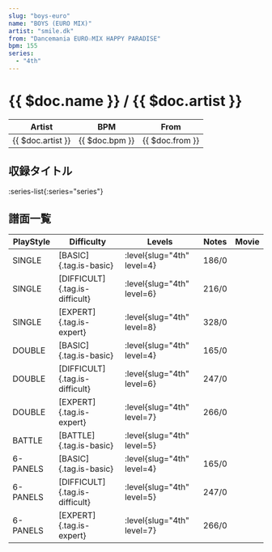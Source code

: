 ```yaml
---
slug: "boys-euro"
name: "BOYS (EURO MIX)"
artist: "smile.dk"
from: "Dancemania EURO☆MIX HAPPY PARADISE"
bpm: 155
series:
  - "4th"
---
```


# {{ $doc.name }} / {{ $doc.artist }}

|Artist|BPM|From|
|------|---|----|
|{{ $doc.artist }}|{{ $doc.bpm }}|{{ $doc.from }}|

## 収録タイトル

:series-list{:series="series"}

## 譜面一覧

|PlayStyle|Difficulty|Levels|Notes|Movie|
|---------|----------|------|-----|-----|
|SINGLE|[BASIC]{.tag.is-basic}|<div class="field is-grouped is-grouped-multiline">:level{slug="4th" level=4}</div>|186/0||
|SINGLE|[DIFFICULT]{.tag.is-difficult}|<div class="field is-grouped is-grouped-multiline">:level{slug="4th" level=6}</div>|216/0||
|SINGLE|[EXPERT]{.tag.is-expert}|<div class="field is-grouped is-grouped-multiline">:level{slug="4th" level=8}</div>|328/0||
|DOUBLE|[BASIC]{.tag.is-basic}|<div class="field is-grouped is-grouped-multiline">:level{slug="4th" level=4}</div>|165/0||
|DOUBLE|[DIFFICULT]{.tag.is-difficult}|<div class="field is-grouped is-grouped-multiline">:level{slug="4th" level=6}</div>|247/0||
|DOUBLE|[EXPERT]{.tag.is-expert}|<div class="field is-grouped is-grouped-multiline">:level{slug="4th" level=7}</div>|266/0||
|BATTLE|[BATTLE]{.tag.is-basic}|<div class="field is-grouped is-grouped-multiline">:level{slug="4th" level=5}</div>|||
|6-PANELS|[BASIC]{.tag.is-basic}|<div class="field is-grouped is-grouped-multiline">:level{slug="4th" level=4}</div>|165/0||
|6-PANELS|[DIFFICULT]{.tag.is-difficult}|<div class="field is-grouped is-grouped-multiline">:level{slug="4th" level=5}</div>|247/0||
|6-PANELS|[EXPERT]{.tag.is-expert}|<div class="field is-grouped is-grouped-multiline">:level{slug="4th" level=7}</div>|266/0||
